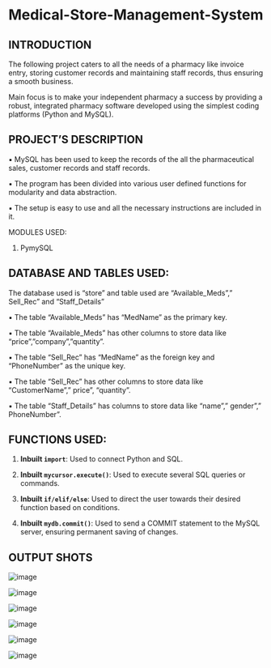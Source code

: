 # Medical-Store-Management-System

## INTRODUCTION 

The following project caters to all the needs of a pharmacy like invoice entry, storing customer records and maintaining staff records, thus ensuring a smooth business. 

Main focus is to make your independent pharmacy a success by providing a robust, integrated pharmacy software developed using the simplest coding platforms (Python and MySQL).

## PROJECT’S DESCRIPTION 
  
▪ MySQL has been used to keep the records of the all the pharmaceutical sales, customer records and staff records.  

▪ The program has been divided into various user defined functions for modularity and data abstraction.   

▪ The setup is easy to use and all the necessary instructions are included in it. 

MODULES USED:   
1. PymySQL  
 
 
 
 
## DATABASE AND TABLES USED: 
 
The database used is “store” and table used are “Available_Meds”,” 
Sell_Rec” and “Staff_Details” 

▪ The table “Available_Meds” has “MedName” as the primary key. 

▪ The table “Available_Meds” has other columns to store data like “price”,”company”,”quantity”. 

▪ The table “Sell_Rec” has “MedName” as the foreign key and “PhoneNumber” as the unique key. 

▪ The table “Sell_Rec” has other columns to store data like “CustomerName”,” price”, “quantity”. 

▪ The table “Staff_Details” has columns to store data like “name”,” gender”,” PhoneNumber”.


## FUNCTIONS USED:

1. **Inbuilt `import`**: Used to connect Python and SQL.
   
2. **Inbuilt `mycursor.execute()`**: Used to execute several SQL queries or commands.
  
3. **Inbuilt `if/elif/else`**: Used to direct the user towards their desired function based on conditions.
   
4. **Inbuilt `mydb.commit()`**: Used to send a COMMIT statement to the MySQL server, ensuring permanent saving of changes.


## OUTPUT SHOTS


![image](https://github.com/user-attachments/assets/41885356-0210-4796-94b0-0305b7e65b3b)

![image](https://github.com/user-attachments/assets/8e1c33a9-eb3e-43aa-b3ee-641b91ad6675)

![image](https://github.com/user-attachments/assets/eeafecf7-a04b-4c23-bb2a-05db62c058a3)

![image](https://github.com/user-attachments/assets/a6caf7ec-d9e5-496a-8686-71873b52dbe0)

![image](https://github.com/user-attachments/assets/d0a4537e-5d21-4e45-b54b-6df649bc45ca)

![image](https://github.com/user-attachments/assets/2287fc80-b61a-48ef-95e7-f7bbdb8b85ea)





